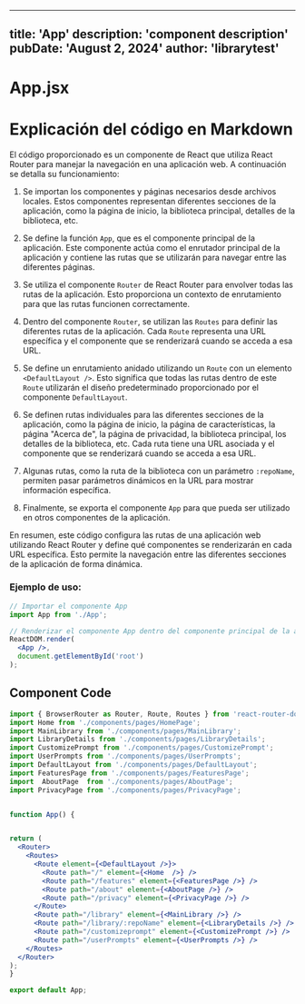 ---
  title: 'App'
  description: 'component description'
  pubDate: 'August 2, 2024'
  author: 'librarytest'
  ---
  
  
  
  # App.jsx
  # Explicación del código en Markdown

El código proporcionado es un componente de React que utiliza React Router para manejar la navegación en una aplicación web. A continuación se detalla su funcionamiento:

1. Se importan los componentes y páginas necesarios desde archivos locales. Estos componentes representan diferentes secciones de la aplicación, como la página de inicio, la biblioteca principal, detalles de la biblioteca, etc.

2. Se define la función `App`, que es el componente principal de la aplicación. Este componente actúa como el enrutador principal de la aplicación y contiene las rutas que se utilizarán para navegar entre las diferentes páginas.

3. Se utiliza el componente `Router` de React Router para envolver todas las rutas de la aplicación. Esto proporciona un contexto de enrutamiento para que las rutas funcionen correctamente.

4. Dentro del componente `Router`, se utilizan las `Routes` para definir las diferentes rutas de la aplicación. Cada `Route` representa una URL específica y el componente que se renderizará cuando se acceda a esa URL.

5. Se define un enrutamiento anidado utilizando un `Route` con un elemento `<DefaultLayout />`. Esto significa que todas las rutas dentro de este `Route` utilizarán el diseño predeterminado proporcionado por el componente `DefaultLayout`.

6. Se definen rutas individuales para las diferentes secciones de la aplicación, como la página de inicio, la página de características, la página "Acerca de", la página de privacidad, la biblioteca principal, los detalles de la biblioteca, etc. Cada ruta tiene una URL asociada y el componente que se renderizará cuando se acceda a esa URL.

7. Algunas rutas, como la ruta de la biblioteca con un parámetro `:repoName`, permiten pasar parámetros dinámicos en la URL para mostrar información específica.

8. Finalmente, se exporta el componente `App` para que pueda ser utilizado en otros componentes de la aplicación.

En resumen, este código configura las rutas de una aplicación web utilizando React Router y define qué componentes se renderizarán en cada URL específica. Esto permite la navegación entre las diferentes secciones de la aplicación de forma dinámica.

### Ejemplo de uso:

```jsx
// Importar el componente App
import App from './App';

// Renderizar el componente App dentro del componente principal de la aplicación
ReactDOM.render(
  <App />,
  document.getElementById('root')
);
```
  
  ## Component Code
  ```jsx
  import { BrowserRouter as Router, Route, Routes } from 'react-router-dom';
import Home from './components/pages/HomePage';
import MainLibrary from './components/pages/MainLibrary';
import LibraryDetails from './components/pages/LibraryDetails';
import CustomizePrompt from './components/pages/CustomizePrompt';
import UserPrompts from './components/pages/UserPrompts';
import DefaultLayout from './components/pages/DefaultLayout';
import FeaturesPage from './components/pages/FeaturesPage';
import  AboutPage  from './components/pages/AboutPage';
import PrivacyPage from './components/pages/PrivacyPage';


function App() {


  return (
    <Router>
      <Routes>
        <Route element={<DefaultLayout />}>
          <Route path="/" element={<Home  />} />
          <Route path="/features" element={<FeaturesPage />} />
          <Route path="/about" element={<AboutPage />} />
          <Route path="/privacy" element={<PrivacyPage />} />
        </Route>
        <Route path="/library" element={<MainLibrary />} />
        <Route path="/library/:repoName" element={<LibraryDetails />} />
        <Route path="/customizeprompt" element={<CustomizePrompt />} />
        <Route path="/userPrompts" element={<UserPrompts />} />
      </Routes>
    </Router>
  );
}

export default App;
  ```
  